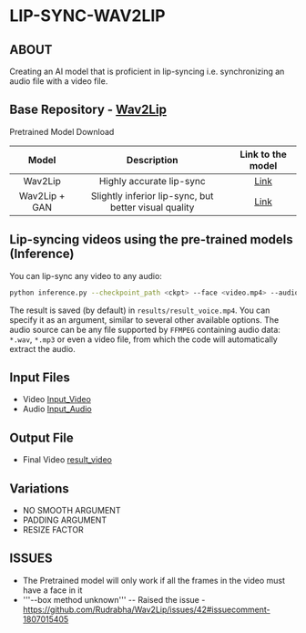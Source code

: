 # LIP-SYNC-WAV2LIP
ABOUT
-----
Creating an AI model that is proficient in lip-syncing i.e. synchronizing an audio file with a video file.

Base Repository - [Wav2Lip](https://github.com/Rudrabha/Wav2Lip)
------

Pretrained Model Download 

| Model  | Description |  Link to the model | 
| :-------------: | :---------------: | :---------------: |
| Wav2Lip  | Highly accurate lip-sync | [Link](https://iiitaphyd-my.sharepoint.com/:u:/g/personal/radrabha_m_research_iiit_ac_in/Eb3LEzbfuKlJiR600lQWRxgBIY27JZg80f7V9jtMfbNDaQ?e=TBFBVW)  |
| Wav2Lip + GAN  | Slightly inferior lip-sync, but better visual quality | [Link](https://iiitaphyd-my.sharepoint.com/:u:/g/personal/radrabha_m_research_iiit_ac_in/EdjI7bZlgApMqsVoEUUXpLsBxqXbn5z8VTmoxp55YNDcIA?e=n9ljGW) |




Lip-syncing videos using the pre-trained models (Inference)
-------
You can lip-sync any video to any audio:
```bash
python inference.py --checkpoint_path <ckpt> --face <video.mp4> --audio <an-audio-source> 
```
The result is saved (by default) in `results/result_voice.mp4`. You can specify it as an argument,  similar to several other available options. The audio source can be any file supported by `FFMPEG` containing audio data: `*.wav`, `*.mp3` or even a video file, from which the code will automatically extract the audio.


Input Files
---
 - Video [Input_Video]()
 - Audio [Input_Audio]()

Output File
---
 - Final Video [result_video]()

Variations
--- 
- NO SMOOTH ARGUMENT 
- PADDING ARGUMENT
- RESIZE FACTOR

ISSUES
---
- The Pretrained model will only work if all the frames in the video must have a face in it
- '''--box method unknown'''
    -- Raised the issue -  https://github.com/Rudrabha/Wav2Lip/issues/42#issuecomment-1807015405

  
